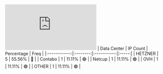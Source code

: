 ![Diagramm](https://github.com/obajay/StateSync-snapshots/blob/main/Projects/Dora/1/README.md)
| Data Center | IP Count | Percentage | Freq |
|:------------:|:--------:|:-----------:|:-----:|
| HETZNER | 5 | 55.56% | 🔴 |
| Contabo | 1 | 11.11% | 🟢 |
| Netcup | 1 | 11.11% | 🟢 |
| OVH | 1 | 11.11% | 🟢 |
| OTHER | 1 | 11.11% | 🟢 |